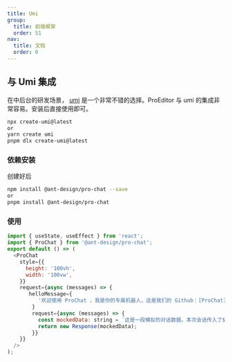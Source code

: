 ```yaml
---
title: Umi
group:
  title: 前端框架
  order: 51
nav:
  title: 文档
  order: 0
---
```


## 与 Umi 集成

在中后台的研发场景， [umi](https://umijs.org/) 是一个非常不错的选择。ProEditor 与 umi 的集成非常容易。安装后直接使用即可。

```bash
npx create-umi@latest
or
yarn create umi
pnpm dlx create-umi@latest
```

### 依赖安装

创建好后

```bash
npm install @ant-design/pro-chat --save
or
pnpm install @ant-design/pro-chat
```

### 使用

```js
import { useState, useEffect } from 'react';
import { ProChat } from '@ant-design/pro-chat';
export default () => (
  <ProChat
    style={{
      height: '100vh',
      width: '100vw',
    }}
    request={async (messages) => {
       helloMessage={
          '欢迎使用 ProChat ，我是你的专属机器人，这是我们的 Github：[ProChat](https://github.com/ant-design/pro-chat)'
        }
        request={async (messages) => {
          const mockedData: string = `这是一段模拟的对话数据。本次会话传入了${messages.length}条消息`;
          return new Response(mockedData);
        }}
    }}
  />
);
```

